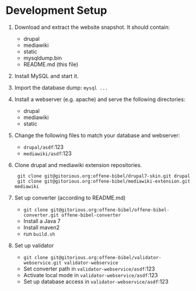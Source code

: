 Development Setup
=================

1. Download and extract the website snapshot. It should contain:
    - drupal
    - mediawiki
    - static
    - mysqldump.bin
    - README.md (this file)
2. Install MySQL and start it.
3. Import the database dump: `mysql ...`
4. Install a webserver (e.g. apache) and serve the following directories:
    - drupal
    - mediawiki
    - static
5. Change the following files to match your database and webserver:
    - `drupal/asdf`:123
    - `mediawiki/asdf`:123
6. Clone drupal and mediawiki extension repositories.
        
        git clone git@gitorious.org:offene-bibel/drupal7-skin.git drupal
        git clone git@gitorious.org:offene-bibel/mediawiki-extension.git mediawiki

7. Set up converter (according to README.md)
    - `git clone git@gitorious.org:offene-bibel/offene-bibel-converter.git offene-bibel-converter`
    - Install a Java 7
    - Install maven2
    - run `build.sh`
8. Set up validator
    - `git clone git@gitorious.org:offene-bibel/validator-webservice.git validator-webservice`
    - Set converter path in `validator-webservice/asdf`:123
    - Activate local mode in `validator-webservice/asdf`:123
    - Set up database access in `validator-webservice/asdf`:123

